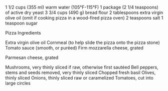 1 1/2 cups (355 ml) warm water (105°F-115°F)
1 package (2 1/4 teaspoons) of active dry yeast
3 3/4 cups (490 g) bread flour
2 tablespoons extra virgin olive oil (omit if cooking pizza in a wood-fired pizza oven)
2 teaspoons salt
1 teaspoon sugar

Pizza Ingredients

Extra virgin olive oil
Cornmeal (to help slide the pizza onto the pizza stone)
Tomato sauce (smooth, or puréed)
Firm mozzarella cheese, grated


Parmesan cheese, grated

Mushrooms, very thinly sliced if raw, otherwise first sautéed
Bell peppers, stems and seeds removed, very thinly sliced
Chopped fresh basil
Olives, thinly sliced
Onions, thinly sliced raw or caramelized
Tomatoes, cut into large circles